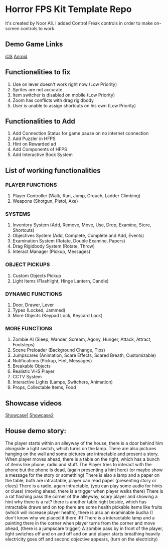 # Horror FPS Kit Template Repo
It's created by Noor Ali. I added Control Freak controls in order to make on-screen controls to work.

## Demo Game Links

[iOS](https://apps.apple.com/us/app/evil-escape-scary-game/id1562958277)
[Anroid](https://play.google.com/store/apps/details?id=com.scary.evil.games.escape)

## Functionalities to fix

1. Use on lever doesn't work right now (Low Priority)
2. Sprites are not accurate
3. Item switcher is disabled on mobile (Low Priority)
4. Zoom has conflicts with drag rigidbody
5. User is unable to assign shortcuts on his own (Low Priority)

## Functionalities to Add

1. Add Connection Status for game pause on no internet connection
2. Add Puzzler in HFPS
3. Hint on Rewarded ad
4. Add Components of HFPS
5. Add Interactive Book System

## List of working functionalities

### PLAYER FUNCTIONS

1. Player Controller (Walk, Run, Jump, Crouch, Ladder Climbing)
2. Weapons (Shotgun, Pistol, Axe)

### SYSTEMS

1. Inventory System (Add, Remove, Move, Use, Drop, Examine, Store, Shortcuts)
2. Objectives System (Add, Complete, Complete and Add, Events)
3. Examination System (Rotate, Double Examine, Papers)
4. Drag Rigidbody System (Rotate, Throw)
5. Interact Manager (Pickup, Messages)

### OBJECT PICKUPS

1. Custom Objects Pickup
2. Light Items (Flashlight, Hinge Lantern, Candle)

### DYNAMIC FUNCTIONS
1. Door, Drawer, Lever
2. Types (Locked, Jammed)
3. More Objects (Keypad Lock, Keycard Lock)

### MORE FUNCTIONS

1. Zombie AI (Sleep, Wander, Scream, Agony, Hunger, Attack, Attract, Footsteps)
2. Scene Preloader (Background Change, Tips)
3. Jumpscares (Animation, Scare Effects, Scared Breath, Customizable)
4. Notifications (Pickup, Hint, Messages)
5. Breakable Objects
6. Realistic VHS Player
7. CCTV System
8. Interactive Lights (Lamps, Switchers, Animation)
9. Props, Collectable Items, Food

## Showcase videos

[Showcase1](https://youtu.be/tMMS-R1uU3E)
[Showcase2](https://youtu.be/ZA-9frDtOtQ)

## House demo story:
The player starts within an alleyway of the house, there is a door behind him alongside a light switch, which turns on the lamp. There are also pictures hanging on the wall and some pictures are intractable and present a story. When player moves ahead, there is a table on the right, which has a bunch of items like phone, radio and stuff. The Player tries to interact with the phone but the phone is dead, (again presenting a hint here) (or maybe show a message for the story or something)
There is also a lamp and a paper on the table, both are intractable, player can read paper (presenting story or clues) There is a radio, again intractable, (you can play some audio for hints or clues) (moving ahead, there is a trigger when player walks there) There is a rat flashing pass the corner of the alleyway, scary player and showing a hint why there is a rat? there is another table right beside, which has intractable draws and on top there are some health pickable items like fruits (which will increase player health), there is also an examinable budha (I don't know why we placed it there :P)  There is a interactable lamp and a painting there in the corner when player turns from the corner and move ahead, (there is a jumpscare trigger) A zombie pass by in front of the player, light switches off and on and off and on and player starts breathing heavily electricity goes off and second objective appears, (turn on the electricity)
